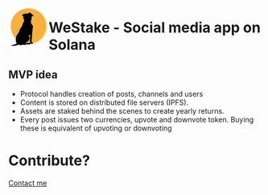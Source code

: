 [<img  align="left" w src="./logo.png" style="width: 80px; height: 80px" alt="Resume application project app icon">](https://github.com/marcus-pousette/solvei)

# WeStake - Social media app on Solana

## MVP idea

- Protocol handles creation of posts, channels and users
- Content is stored on distributed file servers (IPFS).
- Assets are staked behind the scenes to create yearly returns.
- Every post issues two currencies, upvote and downvote token. Buying these is equivalent of upvoting or downvoting

# Contribute? 

[Contact me](https://github.com/marcus-pousette)








